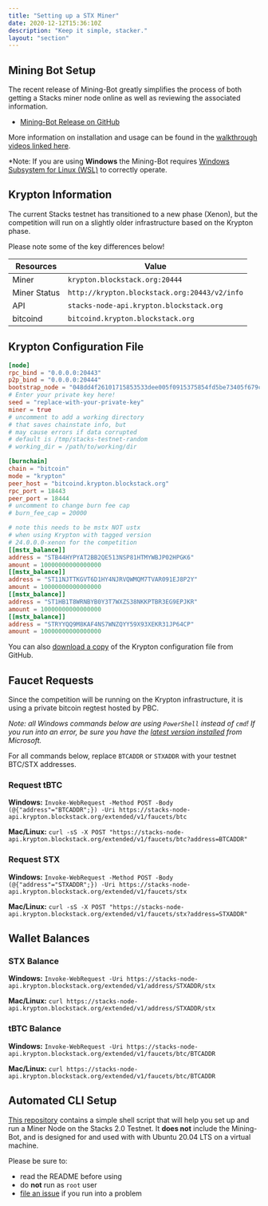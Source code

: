 ```yaml
---
title: "Setting up a STX Miner"
date: 2020-12-12T15:36:10Z
description: "Keep it simple, stacker."
layout: "section"
---
```


## Mining Bot Setup

The recent release of Mining-Bot greatly simplifies the process of both getting a Stacks miner node online as well as reviewing the associated information.

- [Mining-Bot Release on GitHub](https://github.com/Daemon-Technologies/Mining-Bot/releases/latest)

More information on installation and usage can be found in the [walkthrough videos linked here](/mining-videos#mining-bot).

*Note: If you are using **Windows** the Mining-Bot requires [Windows Subsystem for Linux (WSL)](https://docs.microsoft.com/en-us/windows/wsl/install-win10#manual-installation-steps) to correctly operate.

## Krypton Information

The current Stacks testnet has transitioned to a new phase (Xenon), but the competition will run on a slightly older infrastructure based on the Krypton phase.

Please note some of the key differences below!

| Resources | Value |
| --- | --- |
| Miner | `krypton.blockstack.org:20444` | 
| Miner Status | `http://krypton.blockstack.org:20443/v2/info` | 
| API   | `stacks-node-api.krypton.blockstack.org` |
| bitcoind | `bitcoind.krypton.blockstack.org` |

## Krypton Configuration File

```toml
[node]
rpc_bind = "0.0.0.0:20443"
p2p_bind = "0.0.0.0:20444"
bootstrap_node = "048dd4f26101715853533dee005f0915375854fd5be73405f679c1917a5d4d16aaaf3c4c0d7a9c132a36b8c5fe1287f07dad8c910174d789eb24bdfb5ae26f5f27@krypton.blockstack.org:20444"
# Enter your private key here!
seed = "replace-with-your-private-key"
miner = true
# uncomment to add a working directory
# that saves chainstate info, but
# may cause errors if data corrupted
# default is /tmp/stacks-testnet-random
# working_dir = /path/to/working/dir

[burnchain]
chain = "bitcoin"
mode = "krypton"
peer_host = "bitcoind.krypton.blockstack.org"
rpc_port = 18443
peer_port = 18444
# uncomment to change burn fee cap
# burn_fee_cap = 20000

# note this needs to be mstx NOT ustx
# when using Krypton with tagged version
# 24.0.0.0-xenon for the competition
[[mstx_balance]]
address = "STB44HYPYAT2BB2QE513NSP81HTMYWBJP02HPGK6"
amount = 10000000000000000
[[mstx_balance]]
address = "ST11NJTTKGVT6D1HY4NJRVQWMQM7TVAR091EJ8P2Y"
amount = 10000000000000000
[[mstx_balance]]
address = "ST1HB1T8WRNBYB0Y3T7WXZS38NKKPTBR3EG9EPJKR"
amount = 10000000000000000
[[mstx_balance]]
address = "STRYYQQ9M8KAF4NS7WNZQYY59X93XEKR31JP64CP"
amount = 10000000000000000
```

You can also [download a copy](https://raw.githubusercontent.com/AbsorbingChaos/bks-setup-miner/master/krypton-miner-conf.toml) of the Krypton configuration file from GitHub.

## Faucet Requests

Since the competition will be running on the Krypton infrastructure, it is using a private bitcoin regtest hosted by PBC.

*Note: all Windows commands below are using `PowerShell` instead of `cmd`! If you run into an error, be sure you have the [latest version installed](https://github.com/PowerShell/PowerShell/releases/tag/v7.1.0) from Microsoft.*

For all commands below, replace `BTCADDR` or `STXADDR` with your testnet BTC/STX addresses.

### Request tBTC

**Windows:**
`Invoke-WebRequest -Method POST -Body (@{"address"="BTCADDR";}) -Uri https://stacks-node-api.krypton.blockstack.org/extended/v1/faucets/btc`

**Mac/Linux:**
`curl -sS -X POST "https://stacks-node-api.krypton.blockstack.org/extended/v1/faucets/btc?address=BTCADDR"`

### Request STX

**Windows:**
`Invoke-WebRequest -Method POST -Body (@{"address"="STXADDR";}) -Uri https://stacks-node-api.krypton.blockstack.org/extended/v1/faucets/stx`

**Mac/Linux:**
`curl -sS -X POST "https://stacks-node-api.krypton.blockstack.org/extended/v1/faucets/stx?address=STXADDR"`

## Wallet Balances

### STX Balance

**Windows:**
`Invoke-WebRequest -Uri https://stacks-node-api.krypton.blockstack.org/extended/v1/address/STXADDR/stx`

**Mac/Linux:**
`curl https://stacks-node-api.krypton.blockstack.org/extended/v1/address/STXADDR/stx`

### tBTC Balance

**Windows:**
`Invoke-WebRequest -Uri https://stacks-node-api.krypton.blockstack.org/extended/v1/faucets/btc/BTCADDR`

**Mac/Linux:**
`curl https://stacks-node-api.krypton.blockstack.org/extended/v1/faucets/btc/BTCADDR`

## Automated CLI Setup

[This repository](https://github.com/AbsorbingChaos/bks-setup-miner) contains a simple shell script that will help you set up and run a Miner Node on the Stacks 2.0 Testnet. It **does not** include the Mining-Bot, and is designed for and used with with Ubuntu 20.04 LTS on a virtual machine.

Please be sure to:

- read the README before using
- do **not** run as `root` user
- [file an issue](https://github.com/AbsorbingChaos/bks-setup-miner/issues) if you run into a problem
